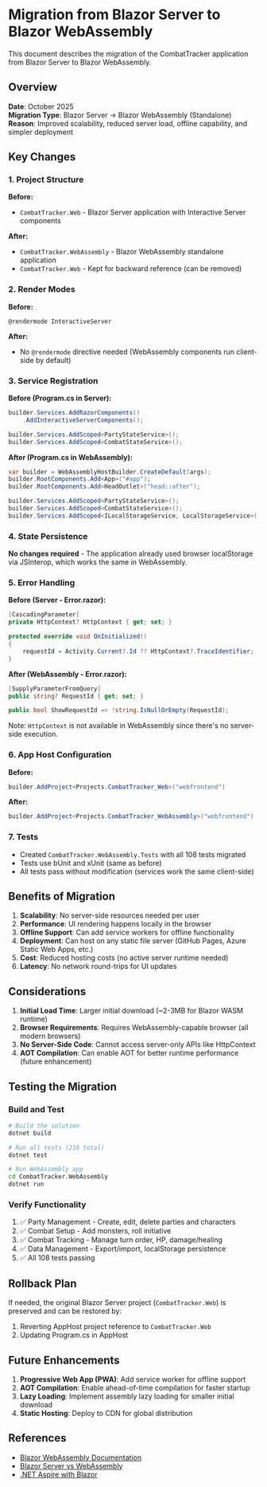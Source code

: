 # Migration from Blazor Server to Blazor WebAssembly

This document describes the migration of the CombatTracker application from Blazor Server to Blazor WebAssembly.

## Overview

**Date**: October 2025  
**Migration Type**: Blazor Server → Blazor WebAssembly (Standalone)  
**Reason**: Improved scalability, reduced server load, offline capability, and simpler deployment

## Key Changes

### 1. Project Structure

**Before:**
- `CombatTracker.Web` - Blazor Server application with Interactive Server components

**After:**
- `CombatTracker.WebAssembly` - Blazor WebAssembly standalone application
- `CombatTracker.Web` - Kept for backward reference (can be removed)

### 2. Render Modes

**Before:**
```razor
@rendermode InteractiveServer
```

**After:**
- No `@rendermode` directive needed (WebAssembly components run client-side by default)

### 3. Service Registration

**Before (Program.cs in Server):**
```csharp
builder.Services.AddRazorComponents()
    .AddInteractiveServerComponents();

builder.Services.AddScoped<PartyStateService>();
builder.Services.AddScoped<CombatStateService>();
```

**After (Program.cs in WebAssembly):**
```csharp
var builder = WebAssemblyHostBuilder.CreateDefault(args);
builder.RootComponents.Add<App>("#app");
builder.RootComponents.Add<HeadOutlet>("head::after");

builder.Services.AddScoped<PartyStateService>();
builder.Services.AddScoped<CombatStateService>();
builder.Services.AddScoped<ILocalStorageService, LocalStorageService>();
```

### 4. State Persistence

**No changes required** - The application already used browser localStorage via JSInterop, which works the same in WebAssembly.

### 5. Error Handling

**Before (Server - Error.razor):**
```csharp
[CascadingParameter]
private HttpContext? HttpContext { get; set; }

protected override void OnInitialized()
{
    requestId = Activity.Current?.Id ?? HttpContext?.TraceIdentifier;
}
```

**After (WebAssembly - Error.razor):**
```csharp
[SupplyParameterFromQuery]
public string? RequestId { get; set; }

public bool ShowRequestId => !string.IsNullOrEmpty(RequestId);
```

Note: `HttpContext` is not available in WebAssembly since there's no server-side execution.

### 6. App Host Configuration

**Before:**
```csharp
builder.AddProject<Projects.CombatTracker_Web>("webfrontend")
```

**After:**
```csharp
builder.AddProject<Projects.CombatTracker_WebAssembly>("webfrontend")
```

### 7. Tests

- Created `CombatTracker.WebAssembly.Tests` with all 108 tests migrated
- Tests use bUnit and xUnit (same as before)
- All tests pass without modification (services work the same client-side)

## Benefits of Migration

1. **Scalability**: No server-side resources needed per user
2. **Performance**: UI rendering happens locally in the browser
3. **Offline Support**: Can add service workers for offline functionality
4. **Deployment**: Can host on any static file server (GitHub Pages, Azure Static Web Apps, etc.)
5. **Cost**: Reduced hosting costs (no active server runtime needed)
6. **Latency**: No network round-trips for UI updates

## Considerations

1. **Initial Load Time**: Larger initial download (~2-3MB for Blazor WASM runtime)
2. **Browser Requirements**: Requires WebAssembly-capable browser (all modern browsers)
3. **No Server-Side Code**: Cannot access server-only APIs like HttpContext
4. **AOT Compilation**: Can enable AOT for better runtime performance (future enhancement)

## Testing the Migration

### Build and Test
```bash
# Build the solution
dotnet build

# Run all tests (216 total)
dotnet test

# Run WebAssembly app
cd CombatTracker.WebAssembly
dotnet run
```

### Verify Functionality
1. ✅ Party Management - Create, edit, delete parties and characters
2. ✅ Combat Setup - Add monsters, roll initiative
3. ✅ Combat Tracking - Manage turn order, HP, damage/healing
4. ✅ Data Management - Export/import, localStorage persistence
5. ✅ All 108 tests passing

## Rollback Plan

If needed, the original Blazor Server project (`CombatTracker.Web`) is preserved and can be restored by:
1. Reverting AppHost project reference to `CombatTracker.Web`
2. Updating Program.cs in AppHost

## Future Enhancements

1. **Progressive Web App (PWA)**: Add service worker for offline support
2. **AOT Compilation**: Enable ahead-of-time compilation for faster startup
3. **Lazy Loading**: Implement assembly lazy loading for smaller initial download
4. **Static Hosting**: Deploy to CDN for global distribution

## References

- [Blazor WebAssembly Documentation](https://learn.microsoft.com/en-us/aspnet/core/blazor/hosting-models#blazor-webassembly)
- [Blazor Server vs WebAssembly](https://learn.microsoft.com/en-us/aspnet/core/blazor/hosting-models)
- [.NET Aspire with Blazor](https://learn.microsoft.com/en-us/dotnet/aspire/get-started/build-aspire-apps-with-blazor)
